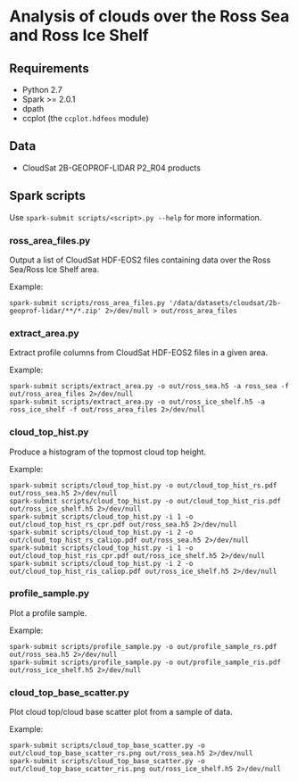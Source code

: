 # Analysis of clouds over the Ross Sea and Ross Ice Shelf

## Requirements

- Python 2.7
- Spark >= 2.0.1
- dpath
- ccplot (the `ccplot.hdfeos` module)

## Data

- CloudSat 2B-GEOPROF-LIDAR P2_R04 products

## Spark scripts

Use `spark-submit scripts/<script>.py --help` for more information.

### ross_area_files.py

Output a list of CloudSat HDF-EOS2 files containing data over the
Ross Sea/Ross Ice Shelf area.

Example:

	spark-submit scripts/ross_area_files.py '/data/datasets/cloudsat/2b-geoprof-lidar/**/*.zip' 2>/dev/null > out/ross_area_files

### extract_area.py

Extract profile columns from CloudSat HDF-EOS2 files in a given area.

Example:

	spark-submit scripts/extract_area.py -o out/ross_sea.h5 -a ross_sea -f out/ross_area_files 2>/dev/null
	spark-submit scripts/extract_area.py -o out/ross_ice_shelf.h5 -a ross_ice_shelf -f out/ross_area_files 2>/dev/null

### cloud_top_hist.py

Produce a histogram of the topmost cloud top height.

Example:

	spark-submit scripts/cloud_top_hist.py -o out/cloud_top_hist_rs.pdf out/ross_sea.h5 2>/dev/null
	spark-submit scripts/cloud_top_hist.py -o out/cloud_top_hist_ris.pdf out/ross_ice_shelf.h5 2>/dev/null
	spark-submit scripts/cloud_top_hist.py -i 1 -o out/cloud_top_hist_rs_cpr.pdf out/ross_sea.h5 2>/dev/null
	spark-submit scripts/cloud_top_hist.py -i 2 -o out/cloud_top_hist_rs_caliop.pdf out/ross_sea.h5 2>/dev/null
	spark-submit scripts/cloud_top_hist.py -i 1 -o out/cloud_top_hist_ris_cpr.pdf out/ross_ice_shelf.h5 2>/dev/null
	spark-submit scripts/cloud_top_hist.py -i 2 -o out/cloud_top_hist_ris_caliop.pdf out/ross_ice_shelf.h5 2>/dev/null

### profile_sample.py

Plot a profile sample.

Example:

	spark-submit scripts/profile_sample.py -o out/profile_sample_rs.pdf out/ross_sea.h5 2>/dev/null
	spark-submit scripts/profile_sample.py -o out/profile_sample_ris.pdf out/ross_ice_shelf.h5 2>/dev/null

### cloud_top_base_scatter.py

Plot cloud top/cloud base scatter plot from a sample of data.

Example:

	spark-submit scripts/cloud_top_base_scatter.py -o out/cloud_top_base_scatter_rs.png out/ross_sea.h5 2>/dev/null
	spark-submit scripts/cloud_top_base_scatter.py -o out/cloud_top_base_scatter_ris.png out/ross_ice_shelf.h5 2>/dev/null
